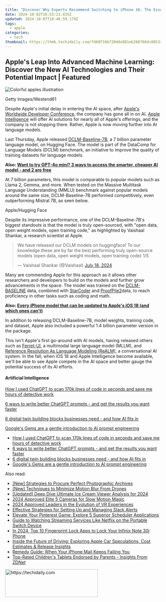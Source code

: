 ```yaml
---
title: "Discover Why Experts Recommend Switching to iPhone 16: The Essential Four Features You Can't Miss | Technology Today"
date: 2024-10-02T16:53:21.835Z
updated: 2024-10-07T18:46:59.179Z
tags:
  - apple
categories:
  - tech
thumbnail: https://thmb.techidaily.com/fd60f16bf20dda981eb260766dc085349ba6360b3659bdf5766d705fbc85be65.jpg
---
```


## Apple's Leap Into Advanced Machine Learning: Discover the New AI Technologies and Their Potential Impact | Featured

![Colorful apples illustration](https://www.zdnet.com/a/img/resize/9bb89d50786dede51226d07270c24895165cb839/2024/07/22/915e58d3-9ce8-4208-b390-f7b0a6bddd77/gettyimages-1300502150.jpg?auto=webp&precrop=2121,1192,x0,y0&width=1280)

Getty Images/Westend61

Despite Apple's initial delay in entering the AI space, after [Apple's Worldwide Developer Conference](https://www.zdnet.com/article/v/), the company has gone all in on AI. [Apple Intelligence](https://www.zdnet.com/article/what-is-apple-intelligence-everything-to-know-about-ai-features-coming-to-iphones-macs-and-ipads/) will offer AI solutions for nearly all of Apple's offerings, and the company is not stopping there. Rather, Apple is now moving further into AI language models. 

Last Thursday, Apple released [DCLM-Baseline-7B](https://huggingface.co/apple/DCLM-7B), a 7 billion parameter language model, on Hugging Face. The model is part of the DataComp for Language Models (DCLM) benchmark, an initiative to improve the quality of training datasets for language models.

**Also: [Want to try GPT-4o mini? 3 ways to access the smarter, cheaper AI model - and 2 are free](https://www.zdnet.com/article/want-to-try-gpt-4o-mini-3-ways-to-access-the-smarter-cheaper-ai-model-and-2-are-free/)**

At 7 billion parameters, this model is comparable to popular models such as Llama 2, Gemma, and more. When tested on the Massive Multitask Language Understanding (MMLU) benchmark against popular models around the same size, DCLM-Baseline-7B performed competitively, even outperforming Mistral 7B, as seen below. 

Apple/Hugging Face

Despite its impressive performance, one of the DCLM-Baseline-7B's biggest standouts is that the model is truly open-sourced, with "open data, open weight models, open training code," as highlighted by Vaishaal Shankar, a research scientist at Apple. 

> We have released our DCLM models on huggingface! To our knowledge these are by far the best performing truly open-source models (open data, open weight models, open training code) 1/5
> 
> — Vaishaal Shankar (@Vaishaal) [July 18, 2024](https://twitter.com/Vaishaal/status/1813956553042711006?ref%5Fsrc=twsrc^tfw)

Many are commending Apple for this approach as it allows other researchers and developers to build on the models and further grow advancements in the space. The model was trained on the [DCLM-BASELINE](https://huggingface.co/datasets/mlfoundations/dclm-baseline-1.0) data, combined with [StarCoder](https://huggingface.co/datasets/bigcode/starcoderdata) and [ProofPile2](http://proofpile2)data, to reach proficiency in other tasks such as coding and math.

**Also: [Every iPhone model that can be updated to Apple's iOS 18 (and which ones can't)](https://www.zdnet.com/article/every-iphone-model-that-can-be-updated-to-apples-new-ios-18-public-beta-and-which-ones-cant/)**

In addition to releasing DCLM-Baseline-7B, model weights, training code, and dataset, Apple also included a powerful 1.4 billion parameter version in the package. 

This isn't Apple's first go-around with AI models, having released others such as [Ferret-UI](https://www.zdnet.com/article/apples-new-ai-model-can-understand-your-home-screen-and-supercharge-siri/), a multimodal large language model (MLLM), and [Reference Resolution As Language Modeling (ReALM)](https://www.zdnet.com/article/apple-claims-its-on-device-ai-system-realm-substantially-outperforms-gpt-4/), a conversational AI system. In the fall, when iOS 18 and Apple Intelligence become available, we'll be able to see Apple compete in the AI space and better gauge the potential success of its AI efforts.

#### Artificial Intelligence

[How I used ChatGPT to scan 170k lines of code in seconds and save me hours of detective work](https://www.zdnet.com/article/how-chatgpt-scanned-170k-lines-of-code-in-seconds-and-saved-me-hours-of-work/ "How I used ChatGPT to scan 170k lines of code in seconds and save me hours of detective work")

[6 ways to write better ChatGPT prompts - and get the results you want faster](https://www.zdnet.com/article/6-ways-to-write-better-chatgpt-prompts-and-get-the-results-you-want-faster/ "6 ways to write better ChatGPT prompts - and get the results you want faster")

[6 digital twin building blocks businesses need - and how AI fits in](https://www.zdnet.com/article/6-digital-twin-building-blocks-businesses-need-and-how-ai-fits-in/ "6 digital twin building blocks businesses need - and how AI fits in")

[Google's Gems are a gentle introduction to AI prompt engineering](https://www.zdnet.com/article/googles-gems-are-a-gentle-introduction-to-ai-prompt-engineering/ "Google's Gems are a gentle introduction to AI prompt engineering")

* [How I used ChatGPT to scan 170k lines of code in seconds and save me hours of detective work](https://www.zdnet.com/article/how-chatgpt-scanned-170k-lines-of-code-in-seconds-and-saved-me-hours-of-work/ "How I used ChatGPT to scan 170k lines of code in seconds and save me hours of detective work")
* [6 ways to write better ChatGPT prompts - and get the results you want faster](https://www.zdnet.com/article/6-ways-to-write-better-chatgpt-prompts-and-get-the-results-you-want-faster/ "6 ways to write better ChatGPT prompts - and get the results you want faster")
* [6 digital twin building blocks businesses need - and how AI fits in](https://www.zdnet.com/article/6-digital-twin-building-blocks-businesses-need-and-how-ai-fits-in/ "6 digital twin building blocks businesses need - and how AI fits in")
* [Google's Gems are a gentle introduction to AI prompt engineering](https://www.zdnet.com/article/googles-gems-are-a-gentle-introduction-to-ai-prompt-engineering/ "Google's Gems are a gentle introduction to AI prompt engineering")

<ins class="adsbygoogle"
     style="display:block"
     data-ad-format="autorelaxed"
     data-ad-client="ca-pub-7571918770474297"
     data-ad-slot="1223367746"></ins>

<ins class="adsbygoogle"
     style="display:block"
     data-ad-client="ca-pub-7571918770474297"
     data-ad-slot="8358498916"
     data-ad-format="auto"
     data-full-width-responsive="true"></ins>

<span class="atpl-alsoreadstyle">Also read:</span>
<div><ul>
<li><a href="https://some-guidance.techidaily.com/new-strategies-to-procure-perfect-photographic-archives/"><u>[New] Strategies to Procure Perfect Photographic Archives</u></a></li>
<li><a href="https://some-skills.techidaily.com/new-techniques-to-minimize-motion-blur-from-drones/"><u>[New] Techniques to Minimize Motion Blur From Drones</u></a></li>
<li><a href="https://desktop-recording.techidaily.com/updated-deep-dive-ultimate-ice-cream-viewer-analysis-for-2024/"><u>[Updated] Deep Dive Ultimate Ice Cream Viewer Analysis for 2024</u></a></li>
<li><a href="https://article-helps.techidaily.com/2024-approved-elite-5-cameras-for-slow-motion-magic/"><u>2024 Approved Elite 5 Cameras for Slow Motion Magic</u></a></li>
<li><a href="https://extra-guidance.techidaily.com/2024-approved-leaders-in-the-evolution-of-vr-experiences/"><u>2024 Approved Leaders in the Evolution of VR Experiences</u></a></li>
<li><a href="https://techno-recovery.techidaily.com/effective-strategies-for-setting-up-and-managing-slack-alerts/"><u>Effective Strategies for Setting Up and Managing Slack Alerts</u></a></li>
<li><a href="https://techno-recovery.techidaily.com/elevate-your-pinterest-game-explore-5-superior-scheduler-applications/"><u>Elevate Your Pinterest Game: Explore 5 Superior Scheduler Applications</u></a></li>
<li><a href="https://techno-recovery.techidaily.com/guide-to-watching-streaming-services-like-netflix-on-the-portable-switch-device/"><u>Guide to Watching Streaming Services Like Netflix on the Portable Switch Device</u></a></li>
<li><a href="https://unlock-android.techidaily.com/in-2024-top-10-fingerprint-lock-apps-to-lock-your-infinix-note-30i-phone-by-drfone-android/"><u>In 2024, Top 10 Fingerprint Lock Apps to Lock Your Infinix Note 30i Phone</u></a></li>
<li><a href="https://techno-recovery.techidaily.com/inside-the-future-of-driving-exploring-apple-car-speculations-cost-estimates-and-release-insights/"><u>Inside the Future of Driving: Exploring Apple Car Speculations, Cost Estimates & Release Insights</u></a></li>
<li><a href="https://techno-recovery.techidaily.com/remedy-guide-when-your-iphone-mail-keeps-failing-you/"><u>Remedy Guide: When Your iPhone Mail Keeps Failing You</u></a></li>
<li><a href="https://eaxpv-info.techidaily.com/1727793023552-top-rated-childrens-tablets-endorsed-by-parents-insights-from-zdnet/"><u>Top-Rated Children's Tablets Endorsed by Parents - Insights From ZDNet</u></a></li>
</ul></div>

<!-- affiliate ads begin -->
<a href="https://aligracehair.sjv.io/c/5597632/2016129/19272" target="_top" id="2016129">
  <img src="//a.impactradius-go.com/display-ad/19272-2016129" border="0" alt="https://techidaily.com" width="300" height="90"/>
</a>
<img height="0" width="0" src="https://aligracehair.sjv.io/i/5597632/2016129/19272" style="position:absolute;visibility:hidden;" border="0" />
<!-- affiliate ads end -->

